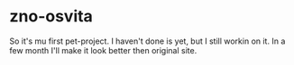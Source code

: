 # zno-osvita
So it's mu first pet-project. I haven't done is yet, but I still workin on it. In a few month I'll make it look better then original site.

